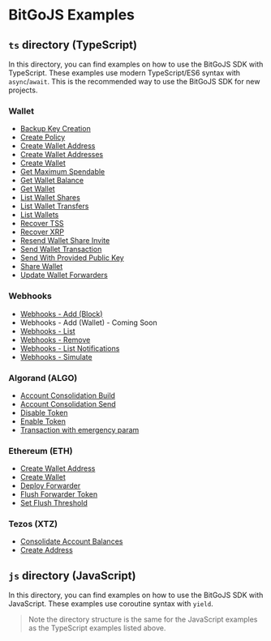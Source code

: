 # BitGoJS Examples

## `ts` directory (TypeScript)

In this directory, you can find examples on how to use the BitGoJS SDK with TypeScript. These examples use modern TypeScript/ES6 syntax with `async`/`await`. This is the recommended way to use the BitGoJS SDK for new projects.

### Wallet

- [Backup Key Creation](./ts/backup-key-creation.ts)
- [Create Policy](./ts/create-policy.ts)
- [Create Wallet Address](./ts/create-wallet-address.ts)
- [Create Wallet Addresses](./ts/create-wallet-addresses.ts)
- [Create Wallet](./ts/create-wallet.ts)
- [Get Maximum Spendable](./ts/get-maximum-spendable.ts)
- [Get Wallet Balance](./ts/get-wallet-balance.ts)
- [Get Wallet](./ts/get-wallet.ts)
- [List Wallet Shares](./ts/list-wallet-shares.ts)
- [List Wallet Transfers](./ts/list-wallet-transfers.ts)
- [List Wallets](./ts/list-wallets.ts)
- [Recover TSS](./ts/tss-recovery.ts)
- [Recover XRP](./ts/recover-xrp.ts)
- [Resend Wallet Share Invite](./ts/resend-wallet-share-invite.ts)
- [Send Wallet Transaction](./ts/send-wallet-transaction.ts)
- [Send With Provided Public Key](./ts/send-with-provided-public-keys.ts)
- [Share Wallet](./ts/share-wallet.ts)
- [Update Wallet Forwarders](./ts/update-wallet-forwarders.ts)

### Webhooks

- [Webhooks - Add (Block)](./ts/webhooks-block-add.ts)
- Webhooks - Add (Wallet) - Coming Soon
- [Webhooks - List](./ts/webhooks-list.ts)
- [Webhooks - Remove](./ts/webhooks-remove.ts)
- [Webhooks - List Notifications](./ts/webhooks-list-notifications.ts)
- [Webhooks - Simulate](./ts/webhooks-simulate.ts)

### Algorand (ALGO)

- [Account Consolidation Build](./ts/algo/account-consolidation-build.ts)
- [Account Consolidation Send](./ts/algo/account-consolidation-send.ts)
- [Disable Token](./ts/algo/disable-token.ts)
- [Enable Token](./ts/algo/enable-token.ts)
- [Transaction with emergency param](./ts/algo/transaction-with-emergency-param.ts)

### Ethereum (ETH)

- [Create Wallet Address](./ts/eth/create-wallet-address.ts)
- [Create Wallet](./ts/eth/create-wallet.ts)
- [Deploy Forwarder](./ts/eth/deployForwarder.ts)
- [Flush Forwarder Token](./ts/eth/flushForwarderToken.ts)
- [Set Flush Threshold](./ts/eth/set-flush-threshold.ts)

### Tezos (XTZ)

- [Consolidate Account Balances](./ts/xtz/consolidate-account-balances.ts)
- [Create Address](./ts/xtz/create-address.ts)

## `js` directory (JavaScript)

In this directory, you can find examples on how to use the BitGoJS SDK with JavaScript. These examples use coroutine syntax with `yield`.

> Note the directory structure is the same for the JavaScript examples as the TypeScript examples listed above.
